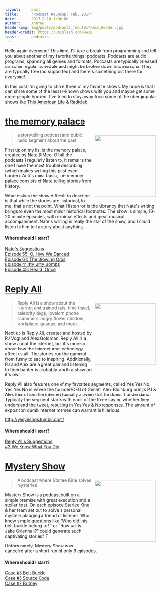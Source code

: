```yaml
---
layout:     post
title:      "Podcast Roundup: Feb. 2017"
date:       2017-2-10 1:00:00
author:     Andrew
header-img: img/posts/podcasts_feb_2017/mic_header.jpg
header-credit: https://unsplash.com/@w18
tags:       podcasts
---
```


Hello again everyone!  This time, I'll take a break from programming and tell you about another of my favorite things: podcasts.  Podcasts are audio programs, spanning all genres and formats.  Podcasts are typically released on some regular schedule and might be broken down into seasons.  They are typically free (ad supported) and there's something out there for everyone!

In this post I'm going to share three of my favorite shows.  My hope is that I can share some of the lesser-known shows with you and maybe get some more people hooked.  I've tried to stay away from some of the uber popular shows like [This American Life](https://www.thisamericanlife.org/) & [Radiolab](http://www.radiolab.org/).


<!--break-->
# [the memory palace](http://thememorypalace.us/)


<img alt="" width="200" vspace="10" hspace="10" style="float:right"  src="{{ site.baseurl }}/img/posts/podcasts_feb_2017/showcard_memory.jpg"/>

> a storytelling podcast and public radio segment about the past

First up on my list is the memory palace, created by Nate DiMeo.  Of all the podcasts I regularly listen to, it remains the one I have the most trouble describing (which makes writing this post even harder).  At it's most basic, the memory palace consists of Nate telling stories from history.

What makes the show difficult to describe is that while the stories are historical, to me, that's not the point.  What I listen for is the vibrancy that Nate's writing brings to even the most minor historical footnotes.  The show is simple, 10-20 minute episodes, with minimal effects and great musical accompaniment.  Nate's writing is really the star of the show, and I could listen to him tell a story about anything.

#### Where should I start?
[Nate's Suggestions](http://thememorypalace.us/where-do-i-start/)  
[Episode 55: O, How We Danced](http://thememorypalace.us/2013/07/o-how-we-danced/)  
[Episode 61: The Glowing Orbs](http://thememorypalace.us/2014/06/the-glowing-orbs/)  
[Episode 4: Itty Bitty Bombs](http://thememorypalace.us/2009/01/episode-4/)  
[Episode 45: Heard, Once](http://thememorypalace.us/2012/07/heard-once-2/)  

# [Reply All](https://gimletmedia.com/reply-all/)

<img alt="" width="200" vspace="10" hspace="10" style="float:right"  src="{{ site.baseurl }}/img/posts/podcasts_feb_2017/Reply_All_Logo.jpg"/>

> Reply All is a show about the internet and trained rats, time travel, celebrity dogs, lovelorn phone scammers, angry flower children, workplace iguanas, and more.

Next up is Reply All, created and hosted by PJ Vogt and Alex Goldman.  Reply All is a show about the internet, but it's moreso about how the internet and technology affect us all.  The stories run the gammut from funny to sad to inspiring.  Additionally, PJ and Alex are a great pair and listening to their banter is probably worth a show on it's own.

Reply All also features one of my favorites segments, called Yes Yes No.  Yes Yes No is where the founder/CEO of Gimlet, Alex Blumburg brings PJ & Alex items from the internet (usually a twee) that he doesn't understand.  Typically the segment starts with each of the three saying whether they understand the tweet, resulting in Yes Yes & No responses.  The amount of exposition dumb internet memes can warrant is hilarious.

http://yesyesnos.tumblr.com/


#### Where should I start?
[Reply All's Suggestions](https://gimletmedia.com/where-to-get-started-with-reply-all/)  
[#3 We Know What You Did](https://gimletmedia.com/episode/3-i-didnt-mean-to-break-the-internet/)  

# [Mystery Show](https://gimletmedia.com/show/mystery-show/)

<img alt="" width="200" vspace="10" hspace="10" style="float:right"  src="{{ site.baseurl }}/img/posts/podcasts_feb_2017/Mystery-Logo.jpg"/>

> A podcast where Starlee Kine solves mysteries

Mystery Show is a podcast built on a simple premise with great execution and a stellar host.  On each episode Starlee Kine & her team set out to solve a personal mystery plauging a friend or listener.  Who knew simple questions like "Who did this belt buckle belong to?" or "How tall is Jake Gylenhall?" could generate such captivating stories?  T

Unfortunately, Mystery Show was canceled after a short run of only 6 episodes.

#### Where should I start?
[Case #3 Belt Buckle](https://gimletmedia.com/episode/case-3-belt-buckle/)  
[Case #5 Source Code](https://gimletmedia.com/episode/case-5-source-code/)  
[Case #2 Britney ](https://gimletmedia.com/episode/case-2-britney/)  
